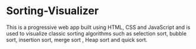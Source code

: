 # Sorting-Visualizer
This is a progressive web app built using HTML, CSS and JavaScript and is used to visualize classic sorting algorithms such as selection sort, bubble sort, insertion sort, merge sort , Heap sort and quick sort.
